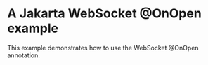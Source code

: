 # A Jakarta WebSocket @OnOpen example

This example demonstrates how to use the WebSocket @OnOpen annotation.
